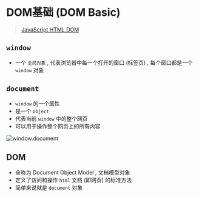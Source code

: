 # DOM基础 (DOM Basic)



> [JavaScript HTML DOM](https://www.w3schools.com/js/js_htmldom.asp)



## `window`

- 一个 `全局对象` , 代表浏览器中每一个打开的窗口 (标签页) , 每个窗口都是一个 `window` 对象



## `document`

- `window` 的一个属性
- 是一个 `Object`
- 代表当前 `window` 中的整个网页
- 可以用于操作整个网页上的所有内容

![window.document](D:\xsjcTony\it666\Frontend-Learning\Notes\JavaScript\images\window.document.png)



## DOM

- 全称为 Document Object Model , 文档模型对象
- 定义了访问和操作 `html` 文档 (即网页) 的标准方法
- 简单来说就是 `document` 对象

